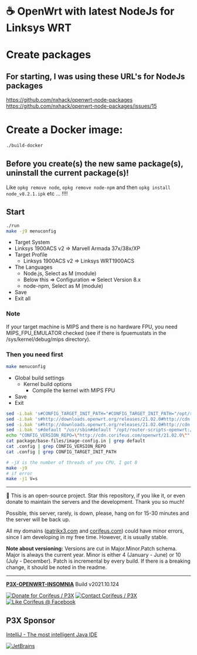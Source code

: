 [//]: #@corifeus-header

# ☕ OpenWrt with latest NodeJs for Linksys WRT

                        
[//]: #@corifeus-header:end

# Create packages

## For starting, I was using these URL's for NodeJs packages

https://github.com/nxhack/openwrt-node-packages  
https://github.com/nxhack/openwrt-node-packages/issues/15

# Create a Docker image:  

```bash
./build-docker
```

## Before you create(s) the new same package(s), uninstall the current package(s)! 
Like ```opkg remove node```, ```opkg remove node-npm``` and then ```opkg install node_v8.2.1.ipk``` etc ... !!!!


## Start

```bash
./run
make -j9 menuconfig
```

* Target System
*   Linksys 1900ACS v2 => Marvell Armada 37x/38x/XP
* Target Profile
  * Linksys 1900ACS v2 => Linksys WRT1900ACS
* The Languages 
  *  Node.js, Select as M (module) 
    * Below this => Configuration => Select Version 8.x
  * node-npm, Select as M (module)
* Save
* Exit all

### Note

If your target machine is MIPS and there is no hardware FPU, you need MIPS_FPU_EMULATOR checked (see if there is fpuemustats in the /sys/kernel/debug/mips directory).

### Then you need first

```bash
make menuconfig
```

* Global build settings
  * Kernel build options
    * Compile the kernel with MIPS FPU
* Save  
* Exit  

```bash
sed -i.bak 's#CONFIG_TARGET_INIT_PATH="#CONFIG_TARGET_INIT_PATH="/opt/router-scripts-openwrt:#g' .config
sed -i.bak 's#http://downloads.openwrt.org/releases/21.02.0#http://cdn.corifeus.com/openwrt/21.02.0#g' .config
sed -i.bak 's#http://downloads.openwrt.org/releases/21.02.0#http://cdn.corifeus.com/openwrt/21.02.0#g' package/base-files/image-config.in
sed -i.bak 's#default "/usr/sbin#default "/opt/router-scripts-openwrt:/usr/sbin#g' package/base-files/image-config.in
echo "CONFIG_VERSION_REPO=\"http://cdn.corifeus.com/openwrt/21.02.0\"" >> .config
cat package/base-files/image-config.in | grep default
cat .config | grep CONFIG_VERSION_REPO
cat .config | grep CONFIG_TARGET_INIT_PATH 

# -jX is the number of threads of you CPU, I got 8
make -j9
# if error
make -j1 V=s
```
[//]: #@corifeus-footer

---

🙏 This is an open-source project. Star this repository, if you like it, or even donate to maintain the servers and the development. Thank you so much!

Possible, this server, rarely, is down, please, hang on for 15-30 minutes and the server will be back up.

All my domains ([patrikx3.com](https://patrikx3.com) and [corifeus.com](https://corifeus.com)) could have minor errors, since I am developing in my free time. However, it is usually stable.

**Note about versioning:** Versions are cut in Major.Minor.Patch schema. Major is always the current year. Minor is either 4 (January - June) or 10 (July - December). Patch is incremental by every build. If there is a breaking change, it should be noted in the readme.


---

[**P3X-OPENWRT-INSOMNIA**](https://corifeus.com/openwrt-insomnia) Build v2021.10.124

[![Donate for Corifeus / P3X](https://img.shields.io/badge/Donate-Corifeus-003087.svg)](https://www.paypal.com/cgi-bin/webscr?cmd=_s-xclick&hosted_button_id=QZVM4V6HVZJW6)  [![Contact Corifeus / P3X](https://img.shields.io/badge/Contact-P3X-ff9900.svg)](https://www.patrikx3.com/en/front/contact) [![Like Corifeus @ Facebook](https://img.shields.io/badge/LIKE-Corifeus-3b5998.svg)](https://www.facebook.com/corifeus.software)


## P3X Sponsor

[IntelliJ - The most intelligent Java IDE](https://www.jetbrains.com/?from=patrikx3)

[![JetBrains](https://cdn.corifeus.com/assets/svg/jetbrains-logo.svg)](https://www.jetbrains.com/?from=patrikx3)




[//]: #@corifeus-footer:end
